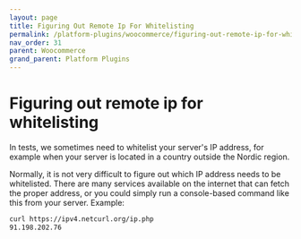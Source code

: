 ```yaml
---
layout: page
title: Figuring Out Remote Ip For Whitelisting
permalink: /platform-plugins/woocommerce/figuring-out-remote-ip-for-whitelisting/
nav_order: 31
parent: Woocommerce
grand_parent: Platform Plugins
---
```


# Figuring out remote ip for whitelisting

In tests, we sometimes need to whitelist your server's IP address, for example when your server is located in a country
outside the Nordic region.

Normally, it is not very difficult to figure out which IP address needs to be whitelisted. There are many services
available on the internet that can fetch the proper address, or you could simply run a console-based command like this
from your server. Example:

```html
curl https://ipv4.netcurl.org/ip.php
91.198.202.76
```
